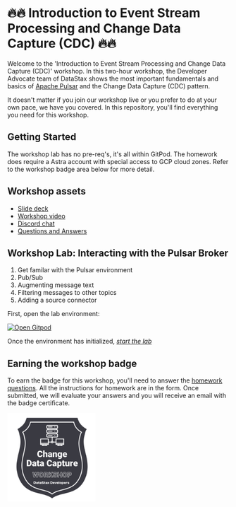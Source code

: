 # 🔥🔥 Introduction to Event Stream Processing and Change Data Capture (CDC) 🔥🔥

Welcome to the 'Introduction to Event Stream Processing and Change Data Capture (CDC)' workshop. In this two-hour workshop, the Developer Advocate team of DataStax shows the most important fundamentals and basics of [Apache Pulsar](https://pulsar.apache.org) and the Change Data Capture (CDC) pattern.

It doesn't matter if you join our workshop live or you prefer to do at your own pace, we have you covered. In this repository, you'll find everything you need for this workshop.

## Getting Started

The workshop lab has no pre-req's, it's all within GitPod. The homework does require a Astra account with special access to GCP cloud zones. Refer to the workshop badge area below for more detail.

## Workshop assets

- [Slide deck](/Workshop-Slides.pdf)
- [Workshop video](https://www.youtube.com/watch?v=5lPKtPap6co)
- [Discord chat](https://dtsx.io/discord)
- [Questions and Answers](https://community.datastax.com/)

## Workshop Lab: Interacting with the Pulsar Broker

  1. Get familar with the Pulsar environment
  1. Pub/Sub
  1. Augmenting message text
  1. Filtering messages to other topics
  1. Adding a source connector

  First, open the lab environment:

[![Open Gitpod](https://gitpod.io/button/open-in-gitpod.svg)](https://gitpod.io/#https://github.com/datastaxdevs/workshop-intro-streaming-and-cdc)


Once the environment has initialized, *[start the lab](/lab1/get-familiar.md)*


## Earning the workshop badge

To earn the badge for this workshop, you'll need to answer the [homework questions](https://forms.gle/BHGNPQXhdLRWbV7C8). All the instructions for homework are in the form. Once submitted, we will evaluate your answers and you will receive an email with the badge certificate.

<img src="images/cdc-badge.png" data-canonical-src="images/cdc-badge.png" width="200" height="200" />
